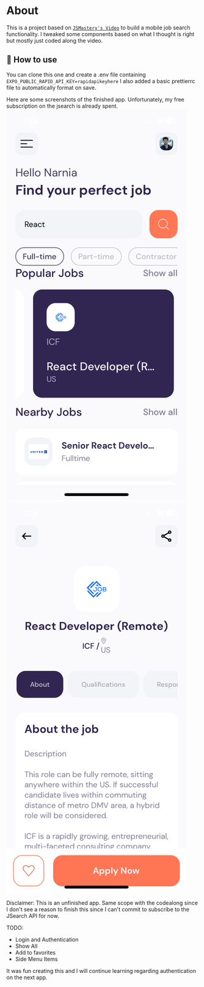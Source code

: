 # About

This is a project based on [`JSMastery's Video`](https://www.youtube.com/watch?v=mJ3bGvy0WAY) to build a mobile job search functionality.
I tweaked some components based on what I thought is right but mostly just coded along the video. 

## 🚀 How to use

You can clone this one and create a .env file containing `EXPO_PUBLIC_RAPID_API_KEY=rapidapikeyhere`
I also added a basic prettierrc file to automatically format on save. 

Here are some screenshots of the finished app. Unfortunately, my free subscription on the jsearch is already spent. 
![Welcome Page](https://github.com/narnia1991/rn-jobs/blob/main/assets/images/readme/IMG_4377.PNG?raw=true)
![Job Details Page](https://github.com/narnia1991/rn-jobs/blob/main/assets/images/readme/IMG_4378.PNG?raw=true)

Disclaimer: 
This is an unfinished app. Same scope with the codealong since I don't see a reason to finish this since I can't commit to subscribe to the JSearch API for now. 

TODO: 
- Login and Authentication
- Show All
- Add to favorites
- Side Menu Items

It was fun creating this and I will continue learning regarding authentication on the next app.
